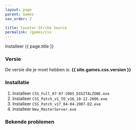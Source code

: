 ```yaml
---
layout: page
parent: Games
nav_order: 2

title: Counter-Strike Source
permalink: /games/css
---
```


Installeer {{ page.title }}

### Versie

De versie die je moet hebben is: **{{ site.games.css.version }}**

### Installatie

1. Installeer `CSS_Full_07-07-2005_DIGITALZONE.exe`
2. Installeer `CSS_Patch_v1_TO_v16_18-12-2006.exe`
3. Installeer `CSS_Patch_v17_04-04-2007-DZ.exe`
4. Installeer `New_MasterServer.exe`

### Bekende problemen
